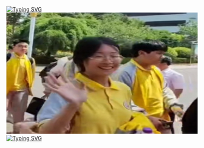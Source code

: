 [![Typing SVG](https://readme-typing-svg.herokuapp.com?font=comfortaa&color=%FFFFFF&size=25&height=40&lines=那年的点点滴滴致我梦中人;她是否能再次来到我的世界;月光透过纱窗洒在我的枕旁;多想让这晚风替我告诉她;在我的青春里感谢有你走过)](https://git.io/typing-svg)
<img   src="https://github.com/nacglalevin/Eternal-Love/blob/main/Beloved.jpg" alt="Beloved" width="520" height="320"/> 
[![Typing SVG](https://readme-typing-svg.herokuapp.com?font=comfortaa&color=%FFFFFF&size=25&height=40&lines=听着一遍又一遍的须尽欢;敬我们2023年的初次相见)](https://git.io/typing-svg)
 